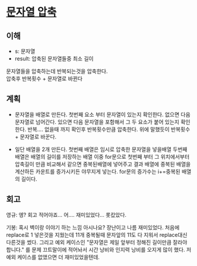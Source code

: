 # [문자열 압축](https://programmers.co.kr/learn/courses/30/lessons/60057?language=javascript)

## 이해

- s: 문자열
- result: 압축된 문자열들중 최소 길이

문자열들을 압축하는데 반복되는것을 압축한다.  
압축후 반복횟수 + 문자열로 바뀐다

## 계획

- 문자열을 배열로 만든다. 첫번째 요소 부터 문자열이 있는지 확인한다. 없으면 다음 문자열로 넘어간다. 있으면 다음 문자열을 포함해서 그 두 요소가 붙어 있는지 확인한다. 반복.... 없을때 까지 확인후 반복횟수만큼 압축한다. 위에 말했듯이 반복횟수 + 문자열로 바꾼다.

- 일단 배열을 2개 만든다.
첫번째 배열은 임시로 압축한 문자열을 넣을배열
두번째 배열은 배열의 길이를 저장하는 배열
이중 for문으로 첫번째 부터 그 위치에서부터 압축길이 만큼 비교해서 같으면 중복된배열에 넣어주고
결과 배열에 중복된 배열을 계산하든 카운트를 증가시키든 야무지게 넣는다. for문의 증가수는 i+=중복된 배열의 길이다.

## 회고

영규: 엥? 회고 적어야죠... 어.... 재미있었다... 롯캈았다.

기봉: 혹시 벽이랑 이야기 하는 느낌 아시나요? 장난이고 나름 재미있었다. 처음에 replace로 1 넣은것을 지웠는데 11개 중복될때 문자앞의 11도 다 지워서 replace대신 다른것을 썼다. 그리고 예외 케이스인 "문자열은 제일 앞부터 정해진 길이만큼 잘라야 합니다." 를 문제 끄트말이에 적어놔서 시간 낭비와 인지력 낭비를 오지게 많이 했다. 저 예외 케이스를 없앴으면 더 재미있었을텐데.
